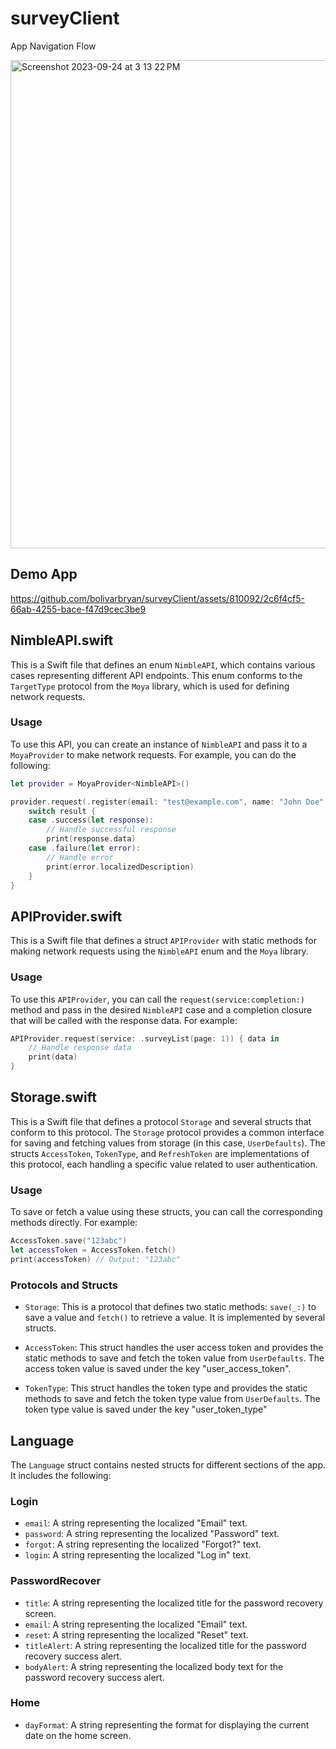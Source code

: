 # surveyClient

App Navigation Flow

<img width="781" alt="Screenshot 2023-09-24 at 3 13 22 PM" src="https://github.com/bolivarbryan/surveyClient/assets/810092/7f44e682-7296-429e-9dab-f84467817503">


## Demo App

https://github.com/bolivarbryan/surveyClient/assets/810092/2c6f4cf5-66ab-4255-bace-f47d9cec3be9


## NimbleAPI.swift

This is a Swift file that defines an enum `NimbleAPI`, which contains various cases representing different API endpoints. This enum conforms to the `TargetType` protocol from the `Moya` library, which is used for defining network requests.

### Usage

To use this API, you can create an instance of `NimbleAPI` and pass it to a `MoyaProvider` to make network requests. For example, you can do the following:


```swift
let provider = MoyaProvider<NimbleAPI>()

provider.request(.register(email: "test@example.com", name: "John Doe", password: "password", passwordConfirmation: "password")) { result in
    switch result {
    case .success(let response):
        // Handle successful response
        print(response.data)
    case .failure(let error):
        // Handle error
        print(error.localizedDescription)
    }
}
```

## APIProvider.swift

This is a Swift file that defines a struct `APIProvider` with static methods for making network requests using the `NimbleAPI` enum and the `Moya` library.

### Usage

To use this `APIProvider`, you can call the `request(service:completion:)` method and pass in the desired `NimbleAPI` case and a completion closure that will be called with the response data. For example:

```swift
APIProvider.request(service: .surveyList(page: 1)) { data in
    // Handle response data
    print(data)
}
```


## Storage.swift

This is a Swift file that defines a protocol `Storage` and several structs that conform to this protocol. The `Storage` protocol provides a common interface for saving and fetching values from storage (in this case, `UserDefaults`). The structs `AccessToken`, `TokenType`, and `RefreshToken` are implementations of this protocol, each handling a specific value related to user authentication.

### Usage

To save or fetch a value using these structs, you can call the corresponding methods directly. For example:

```swift
AccessToken.save("123abc")
let accessToken = AccessToken.fetch()
print(accessToken) // Output: "123abc"
```

### Protocols and Structs

- `Storage`: This is a protocol that defines two static methods: `save(_:)` to save a value and `fetch()` to retrieve a value. It is implemented by several structs.

- `AccessToken`: This struct handles the user access token and provides the static methods to save and fetch the token value from `UserDefaults`. The access token value is saved under the key "user_access_token".

- `TokenType`: This struct handles the token type and provides the static methods to save and fetch the token type value from `UserDefaults`. The token type value is saved under the key "user_token_type"


## Language
The `Language` struct contains nested structs for different sections of the app. It includes the following:

### Login
- `email`: A string representing the localized "Email" text.
- `password`: A string representing the localized "Password" text.
- `forgot`: A string representing the localized "Forgot?" text.
- `login`: A string representing the localized "Log in" text.

### PasswordRecover
- `title`: A string representing the localized title for the password recovery screen.
- `email`: A string representing the localized "Email" text.
- `reset`: A string representing the localized "Reset" text.
- `titleAlert`: A string representing the localized title for the password recovery success alert.
- `bodyAlert`: A string representing the localized body text for the password recovery success alert.

### Home
- `dayFormat`: A string representing the format for displaying the current date on the home screen.
